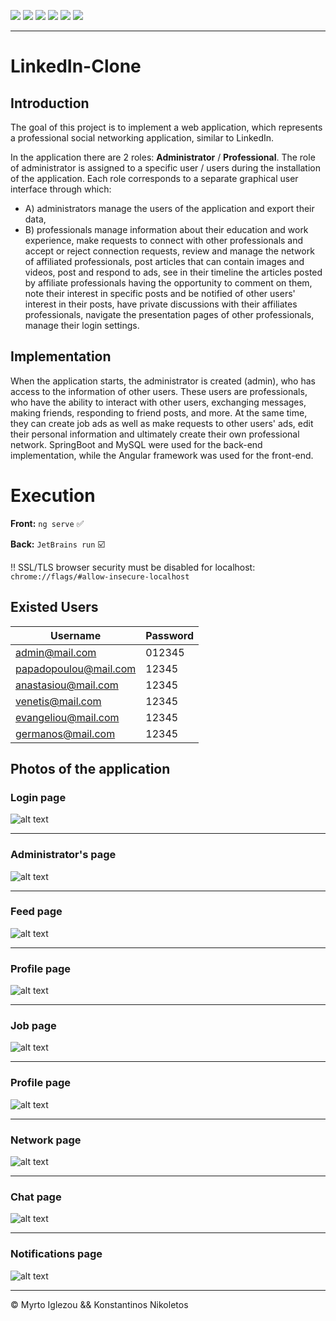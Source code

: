 <p>
    <a><img src="https://img.shields.io/badge/HTML5-E34F26?style=for-the-badge&logo=html5&logoColor=white" /></a>
    <a><img src="https://img.shields.io/badge/Bootstrap-563D7C?style=for-the-badge&logo=bootstrap&logoColor=white" /></a>
    <a><img src="https://img.shields.io/badge/SpringBoot-239120?style=for-the-badge&logo=javascript&logoColor=white" /></a>
    <a><img src="https://img.shields.io/badge/Angular-E34F26.svg?&style=for-the-badge&logo=xampp&logoColor=white" /></a>
    <a><img src="https://img.shields.io/badge/MySQL-00000F?style=for-the-badge&logo=mysql&logoColor=white" /></a>
    <a><img src="https://img.shields.io/badge/CSS-239120?&style=for-the-badge&logo=css3&logoColor=white" /></a>
</p>


---
# LinkedIn-Clone
## Introduction

The goal of this project is to implement a web application, which represents a professional social networking application, similar to LinkedIn. <br>

In the application there are 2 roles: __Administrator__ / __Professional__. The role of administrator is assigned to a specific user / users during the installation of the application. Each role corresponds to a separate graphical user interface through which:
* A) administrators manage the users of the application and export their data, 
* B) professionals manage information about their education and work experience, make requests to connect with other professionals and accept or reject connection requests, review and manage the network of affiliated professionals, post articles that can contain images and videos, post and respond to ads, see in their timeline the articles posted by affiliate professionals having the opportunity to comment on them, note their interest in specific posts and be notified of other users' interest in their posts, have private discussions with their affiliates professionals, navigate the presentation pages of other professionals, manage their login settings. 


## Implementation

When the application starts, the administrator is created (admin), who has access to the information of other users. These users are professionals, who have the ability to interact with other users, exchanging messages, making friends, responding to friend posts, and more. At the same time, they can create job ads as well as make requests to other users' ads, edit their personal information and ultimately create their own professional network.
SpringBoot and MySQL were used for the back-end implementation, while the Angular framework was used for the front-end.

# Execution

__Front:__  ```ng serve```  ✅ 

__Back:__   ```JetBrains run``` ☑️

!! SSL/TLS browser security must be disabled for localhost: ```chrome://flags/#allow-insecure-localhost```

## Existed Users

| Username | Password |
| ---- | ---- |
| admin@mail.com | 012345 |
| papadopoulou@mail.com | 12345|
| anastasiou@mail.com | 12345|
| venetis@mail.com | 12345|
| evangeliou@mail.com | 12345|
| germanos@mail.com | 12345|

## Photos of the application

### Login page

![alt text](readme-photos/login.JPG)  

--- 

### Administrator's page

![alt text](readme-photos/admin.JPG)  

--- 

### Feed page

![alt text](readme-photos/feed.JPG)  

--- 

### Profile page

![alt text](readme-photos/profile.JPG)  

--- 
### Job page

![alt text](readme-photos/jobs.JPG)  

--- 

### Profile page

![alt text](readme-photos/profile.JPG)  

--- 

### Network page

![alt text](readme-photos/network-search.JPG)  

--- 

### Chat page

![alt text](readme-photos/chat.JPG)  

--- 

### Notifications page

![alt text](readme-photos/notifications.JPG)  

--- 

© Myrto Iglezou && Konstantinos Nikoletos

